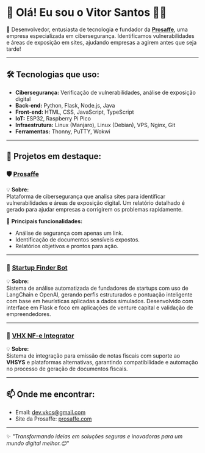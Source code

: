 # 👋 Olá! Eu sou o Vitor Santos 👨‍💻

🚀 Desenvolvedor, entusiasta de tecnologia e fundador da [**Prosaffe**](https://prosaffe.com), uma empresa especializada em cibersegurança. Identificamos vulnerabilidades e áreas de exposição em sites, ajudando empresas a agirem antes que seja tarde!

---

## 🛠️ Tecnologias que uso:
- **Cibersegurança:** Verificação de vulnerabilidades, análise de exposição digital
- **Back-end:** Python, Flask, Node.js, Java
- **Front-end:** HTML, CSS, JavaScript, TypeScript
- **IoT:** ESP32, Raspberry Pi Pico
- **Infraestrutura:** Linux (Manjaro), Linux (Debian), VPS, Nginx, Git
- **Ferramentas:** Thonny, PuTTY, Wokwi

---

## 🌟 Projetos em destaque:
### 🛡️ [Prosaffe](https://prosaffe.com)  
💡 **Sobre:**  
Plataforma de cibersegurança que analisa sites para identificar vulnerabilidades e áreas de exposição digital. Um relatório detalhado é gerado para ajudar empresas a corrigirem os problemas rapidamente.

📌 **Principais funcionalidades:**
- Análise de segurança com apenas um link.
- Identificação de documentos sensíveis expostos.
- Relatórios objetivos e prontos para ação.

---

### 🤖 [Startup Finder Bot](https://github.com/vkcs404/startup-finder)  
💡 **Sobre:**  
Sistema de análise automatizada de fundadores de startups com uso de LangChain e OpenAI, gerando perfis estruturados e pontuação inteligente com base em heurísticas aplicadas a dados simulados. Desenvolvido com interface em Flask e foco em aplicações de venture capital e validação de empreendedores.

---

### 🔐 [VHX NF-e Integrator](https://github.com/vkcs404/vhx-nfe-integrator)  
💡 **Sobre:**  
Sistema de integração para emissão de notas fiscais com suporte ao **VHSYS** e plataformas alternativas, garantindo compatibilidade e automação no processo de geração de documentos fiscais.

---


## 📫 Onde me encontrar:
- Email: [dev.vkcs@gmail.com](mailto:dev.vkcs@gmail.com)
- Site da Prosaffe: [prosaffe.com](https://prosaffe.com)
  
---

✨ _"Transformando ideias em soluções seguras e inovadoras para um mundo digital melhor.😊"_  
